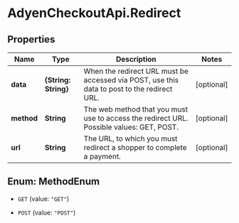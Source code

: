 # AdyenCheckoutApi.Redirect

## Properties

Name | Type | Description | Notes
------------ | ------------- | ------------- | -------------
**data** | **{String: String}** | When the redirect URL must be accessed via POST, use this data to post to the redirect URL. | [optional] 
**method** | **String** | The web method that you must use to access the redirect URL.  Possible values: GET, POST. | [optional] 
**url** | **String** | The URL, to which you must redirect a shopper to complete a payment. | [optional] 



## Enum: MethodEnum


* `GET` (value: `"GET"`)

* `POST` (value: `"POST"`)




